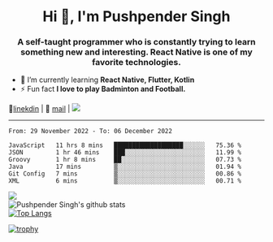 <h1 align="center">Hi 👋, I'm Pushpender Singh</h1>
<h3 align="center">A self-taught programmer who is constantly trying to learn something new and interesting. React Native is one of my favorite technologies.</h3>

- 🌱 I’m currently learning **React Native, Flutter, Kotlin**
- ⚡ Fun fact **I love to play Badminton and Football.**

👔[linekdin](https://www.linkedin.com/in/pushpender-singh-240061202/) | 📧 [mail](mailto:pushpendersingh@p2devs.com) | ![](https://komarev.com/ghpvc/?username=pushpender-singh-ap&color=blue)


---

<!--START_SECTION:waka-->

```text
From: 29 November 2022 - To: 06 December 2022

JavaScript   11 hrs 8 mins   ███████████████████░░░░░░   75.36 %
JSON         1 hr 46 mins    ███░░░░░░░░░░░░░░░░░░░░░░   11.99 %
Groovy       1 hr 8 mins     ██░░░░░░░░░░░░░░░░░░░░░░░   07.73 %
Java         17 mins         ▒░░░░░░░░░░░░░░░░░░░░░░░░   01.94 %
Git Config   7 mins          ▒░░░░░░░░░░░░░░░░░░░░░░░░   00.86 %
XML          6 mins          ▒░░░░░░░░░░░░░░░░░░░░░░░░   00.71 %
```

<!--END_SECTION:waka-->

<img align="left" src="https://github-readme-streak-stats.herokuapp.com/?user=pushpender-singh-ap&theme=dark" /></br>
![Pushpender Singh's github stats](https://github-readme-stats.vercel.app/api?username=pushpender-singh-ap&show_icons=true&theme=radical&count_private=true)</br>
[![Top Langs](https://github-readme-stats.vercel.app/api/top-langs/?username=pushpender-singh-ap&theme=radical)](https://github.com/pushpender-singh-ap/github-readme-stats)

[![trophy](https://github-profile-trophy.vercel.app/?username=pushpender-singh-ap&theme=radical)](https://github.com/pushpender-singh-ap/pushpender-singh-ap)
